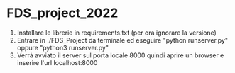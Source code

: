 # FDS_project_2022

1. Installare le librerie in requirements.txt (per ora ignorare la versione)
2. Entrare in ./FDS_Project da terminale ed eseguire "python runserver.py" oppure "python3 runserver.py"
3. Verrà avviato il server sul porta locale 8000 quindi aprire un browser e inserire l'url localhost:8000
